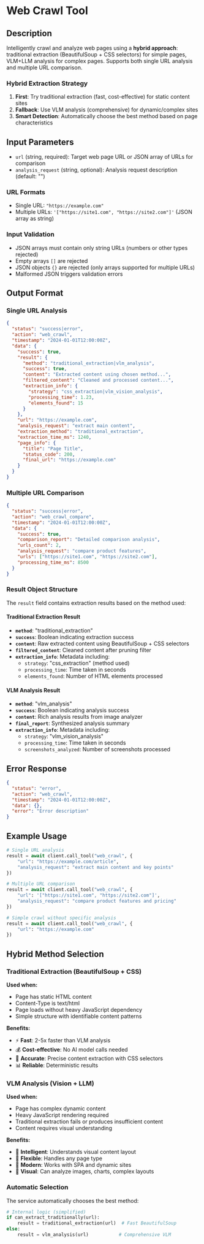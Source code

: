 # Web Crawl Tool

## Description
Intelligently crawl and analyze web pages using a **hybrid approach**: traditional extraction (BeautifulSoup + CSS selectors) for simple pages, VLM+LLM analysis for complex pages. Supports both single URL analysis and multiple URL comparison.

### Hybrid Extraction Strategy
1. **First**: Try traditional extraction (fast, cost-effective) for static content sites
2. **Fallback**: Use VLM analysis (comprehensive) for dynamic/complex sites
3. **Smart Detection**: Automatically choose the best method based on page characteristics

## Input Parameters
- `url` (string, required): Target web page URL or JSON array of URLs for comparison
- `analysis_request` (string, optional): Analysis request description (default: "")

### URL Formats
- Single URL: `"https://example.com"`
- Multiple URLs: `'["https://site1.com", "https://site2.com"]'` (JSON array as string)

### Input Validation
- JSON arrays must contain only string URLs (numbers or other types rejected)
- Empty arrays `[]` are rejected
- JSON objects `{}` are rejected (only arrays supported for multiple URLs)
- Malformed JSON triggers validation errors

## Output Format

### Single URL Analysis
```json
{
  "status": "success|error",
  "action": "web_crawl",
  "timestamp": "2024-01-01T12:00:00Z",
  "data": {
    "success": true,
    "result": {
      "method": "traditional_extraction|vlm_analysis",
      "success": true,
      "content": "Extracted content using chosen method...",
      "filtered_content": "Cleaned and processed content...",
      "extraction_info": {
        "strategy": "css_extraction|vlm_vision_analysis", 
        "processing_time": 1.23,
        "elements_found": 15
      }
    },
    "url": "https://example.com",
    "analysis_request": "extract main content",
    "extraction_method": "traditional_extraction",
    "extraction_time_ms": 1240,
    "page_info": {
      "title": "Page Title",
      "status_code": 200,
      "final_url": "https://example.com"
    }
  }
}
```

### Multiple URL Comparison
```json
{
  "status": "success|error", 
  "action": "web_crawl_compare",
  "timestamp": "2024-01-01T12:00:00Z",
  "data": {
    "success": true,
    "comparison_report": "Detailed comparison analysis",
    "urls_count": 2,
    "analysis_request": "compare product features",
    "urls": ["https://site1.com", "https://site2.com"],
    "processing_time_ms": 8500
  }
}
```

### Result Object Structure

The `result` field contains extraction results based on the method used:

#### Traditional Extraction Result
- **`method`**: "traditional_extraction" 
- **`success`**: Boolean indicating extraction success
- **`content`**: Raw extracted content using BeautifulSoup + CSS selectors
- **`filtered_content`**: Cleaned content after pruning filter
- **`extraction_info`**: Metadata including:
  - `strategy`: "css_extraction" (method used)
  - `processing_time`: Time taken in seconds
  - `elements_found`: Number of HTML elements processed

#### VLM Analysis Result  
- **`method`**: "vlm_analysis"
- **`success`**: Boolean indicating analysis success
- **`content`**: Rich analysis results from image analyzer
- **`final_report`**: Synthesized analysis summary
- **`extraction_info`**: Metadata including:
  - `strategy`: "vlm_vision_analysis" 
  - `processing_time`: Time taken in seconds
  - `screenshots_analyzed`: Number of screenshots processed

## Error Response
```json
{
  "status": "error",
  "action": "web_crawl",
  "timestamp": "2024-01-01T12:00:00Z",
  "data": {},
  "error": "Error description"
}
```

## Example Usage
```python
# Single URL analysis
result = await client.call_tool("web_crawl", {
    "url": "https://example.com/article",
    "analysis_request": "extract main content and key points"
})

# Multiple URL comparison
result = await client.call_tool("web_crawl", {
    "url": '["https://site1.com", "https://site2.com"]',
    "analysis_request": "compare product features and pricing"
})

# Simple crawl without specific analysis
result = await client.call_tool("web_crawl", {
    "url": "https://example.com"
})
```

## Hybrid Method Selection

### Traditional Extraction (BeautifulSoup + CSS)
**Used when:**
- Page has static HTML content
- Content-Type is text/html
- Page loads without heavy JavaScript dependency
- Simple structure with identifiable content patterns

**Benefits:**
- ⚡ **Fast**: 2-5x faster than VLM analysis
- 💰 **Cost-effective**: No AI model calls needed
- 🎯 **Accurate**: Precise content extraction with CSS selectors
- 📊 **Reliable**: Deterministic results

### VLM Analysis (Vision + LLM)
**Used when:**
- Page has complex dynamic content
- Heavy JavaScript rendering required
- Traditional extraction fails or produces insufficient content
- Content requires visual understanding

**Benefits:**
- 🧠 **Intelligent**: Understands visual content layout
- 🔄 **Flexible**: Handles any page type
- 📱 **Modern**: Works with SPA and dynamic sites
- 🎨 **Visual**: Can analyze images, charts, complex layouts

### Automatic Selection
The service automatically chooses the best method:

```python
# Internal logic (simplified)
if can_extract_traditionally(url):
    result = traditional_extraction(url)  # Fast BeautifulSoup
else:
    result = vlm_analysis(url)           # Comprehensive VLM
```